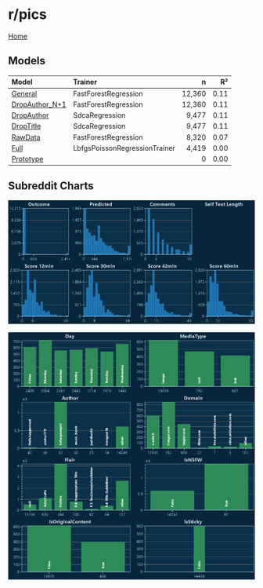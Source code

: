 # r/pics

[Home](../index.md)

## Models

|Model|Trainer|n|R²|
|:---|:---|---:|---:|
|[General](models/hunch_pics_General.md)|FastForestRegression|12,360|0.11|
|[DropAuthor_N+1](models/hunch_pics_DropAuthor_N+1.md)|FastForestRegression|12,360|0.11|
|[DropAuthor](models/hunch_pics_DropAuthor.md)|SdcaRegression|9,477|0.11|
|[DropTitle](models/hunch_pics_DropTitle.md)|SdcaRegression|9,477|0.11|
|[RawData](models/hunch_pics_RawData.md)|FastForestRegression|8,320|0.07|
|[Full](models/hunch_pics_Full.md)|LbfgsPoissonRegressionTrainer|4,419|0.00|
|[Prototype](models/hunch_pics_Prototype.md)||0|0.00|

## Subreddit Charts

![r/pics Distributions](../images/hunch_pics_Distributions.png "r/pics Distributions")

![r/pics Categorical](../images/hunch_pics_Catagorical.png "r/pics Categorical")

